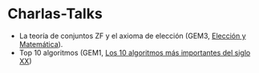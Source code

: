 # Charlas-Talks

- La teoría de conjuntos ZF y el axioma de elección (GEM3, [Elección y Matemática](https://www.facebook.com/notes/347312730052307/)).
- Top 10 algoritmos (GEM1, [Los 10 algoritmos más importantes del siglo XX](https://www.facebook.com/notes/2661583500773852/))
